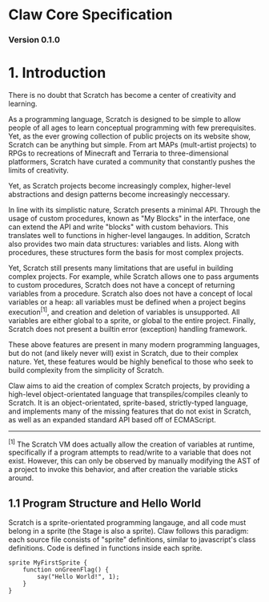 # Claw Core Specification
### Version 0.1.0

# 1. Introduction
There is no doubt that Scratch has become a center of creativity and learning.

As a programming language, Scratch is designed to be simple to allow people of all ages to learn conceptual programming with few prerequisites.
Yet, as the ever growing collection of public projects on its website show, Scratch can be anything but simple.
From art MAPs (mult-artist projects) to RPGs to recreations of Minecraft and Terraria to three-dimensional platformers,
Scratch have curated a community that constantly pushes the limits of creativity.

Yet, as Scratch projects become increasingly complex, higher-level abstractions and design patterns become increasingly neccessary.

In line with its simplistic nature, Scratch presents a minimal API. 
Through the usage of custom procedures, known as "My Blocks" in the interface, one can extend the API and write "blocks" with custom behaviors.
This translates well to functions in higher-level langauges.
In addition, Scratch also provides two main data structures: variables and lists.
Along with procedures, these structures form the basis for most complex projects.

Yet, Scratch still presents many limitations that are useful in building complex projects.
For example, while Scratch allows one to pass arguments to custom procedures, Scratch does not have a concept of returning variables from a procedure.
Scratch also does not have a concept of local variables or a heap: all variables must be defined when a project begins execution<sup>[1]</sup>,
and creation and deletion of variables is unsupported. All variables are either global to a sprite, or global to the entire project.
Finally, Scratch does not present a builtin error (exception) handling framework.

These above features are present in many modern programming languages, but do not (and likely never will) exist in Scratch, due to their complex nature.
Yet, these features would be highly benefical to those who seek to build complexity from the simplicity of Scratch.

Claw aims to aid the creation of complex Scratch projects, by providing a high-level object-orientated language that transpiles/compiles cleanly to Scratch.
It is an object-orientated, sprite-based, strictly-typed language, and implements many of the missing features that do not exist in Scratch, as well as an expanded standard API based off of ECMAScript.

<hr>
<sup>[1]</sup> The Scratch VM does actually allow the creation of variables at runtime, specifically if a program attempts to read/write to a variable that does not exist. However, this can only be observed by manually modifying the AST of a project to invoke this behavior, and after creation the variable sticks around.

## 1.1 Program Structure and Hello World
Scratch is a sprite-orientated programming langauge, and all code must belong in a sprite (the Stage is also a sprite).
Claw follows this paradigm: each source file consists of "sprite" definitions, similar to javascript's class definitions.
Code is defined in functions inside each sprite.

```clawscript
sprite MyFirstSprite {
    function onGreenFlag() {
        say("Hello World!", 1);
    }
}
```
